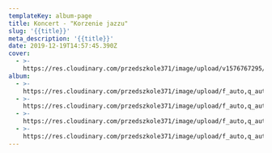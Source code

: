 ```yaml
---
templateKey: album-page
title: Koncert - "Korzenie jazzu"
slug: '{{title}}'
meta_description: '{{title}}'
date: 2019-12-19T14:57:45.390Z
cover: 
  - >-
    https://res.cloudinary.com/przedszkole371/image/upload/v1576767295/Albumy%20zdj%C4%99%C4%87/2019/koncert%20jazz/xaxv3tnqtlwt6ajenccq.jpg
album:
  - >-
    https://res.cloudinary.com/przedszkole371/image/upload/f_auto,q_auto/c_fill,w_1200/v1576767295/Albumy%20zdj%C4%99%C4%87/2019/koncert%20jazz/xaxv3tnqtlwt6ajenccq.jpg
  - >-
    https://res.cloudinary.com/przedszkole371/image/upload/f_auto,q_auto/c_fill,w_1200/v1576767295/Albumy%20zdj%C4%99%C4%87/2019/koncert%20jazz/g2lw1ur9cwxctiiz34cu.jpg
  - >-
    https://res.cloudinary.com/przedszkole371/image/upload/f_auto,q_auto/c_fill,w_1200/v1576767293/Albumy%20zdj%C4%99%C4%87/2019/koncert%20jazz/psmrywi991zqjsrcxsnp.jpg
  - >-
    https://res.cloudinary.com/przedszkole371/image/upload/f_auto,q_auto/c_fill,w_1200/v1576767292/Albumy%20zdj%C4%99%C4%87/2019/koncert%20jazz/phaxyyfvdjunaliwwjbu.jpg
---
```


